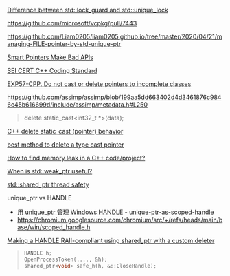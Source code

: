 [Difference between std::lock_guard and std::unique_lock](http://jakascorner.com/blog/2016/02/lock_guard-and-unique_lock.html)

https://github.com/microsoft/vcpkg/pull/7443

https://github.com/Liam0205/liam0205.github.io/tree/master/2020/04/21/managing-FILE-pointer-by-std-unique-ptr

[Smart Pointers Make Bad APIs](https://vector-of-bool.github.io/2018/12/02/smart-pointer-apis.html)

[SEI CERT C++ Coding Standard](https://wiki.sei.cmu.edu/confluence/pages/viewpage.action?pageId=88046682)

[EXP57-CPP. Do not cast or delete pointers to incomplete classes](https://wiki.sei.cmu.edu/confluence/display/cplusplus/EXP57-CPP.+Do+not+cast+or+delete+pointers+to+incomplete+classes)

https://github.com/assimp/assimp/blob/199aa5dd663402d4d3461876c9846c45b616699d/include/assimp/metadata.h#L250

> delete static_cast<int32_t *>(data);

[C++ delete static_cast (pointer) behavior](https://stackoverflow.com/questions/2709283/c-delete-static-castvoid-pointer-behavior)

[best method to delete a type cast pointer](https://stackoverflow.com/questions/44162883/best-method-to-delete-a-type-cast-pointer)

[How to find memory leak in a C++ code/project?](https://stackoverflow.com/questions/6261201/how-to-find-memory-leak-in-a-c-code-project)

[When is std::weak_ptr useful?](https://stackoverflow.com/questions/12030650/when-is-stdweak-ptr-useful)

[std::shared_ptr thread safety](https://stackoverflow.com/questions/14482830/stdshared-ptr-thread-safety)

unique_ptr vs HANDLE

- [用 unique_ptr 管理 Windows HANDLE](https://kingsamchen.github.io/2021/06/14/wrap-win32-handle-into-unique-ptr/) - [unique-ptr-as-scoped-handle](https://github.com/kingsamchen/Eureka/tree/master/unique-ptr-as-scoped-handle)
- https://chromium.googlesource.com/chromium/src/+/refs/heads/main/base/win/scoped_handle.h

[Making a HANDLE RAII-compliant using shared_ptr with a custom deleter](https://stackoverflow.com/questions/1562421/making-a-handle-raii-compliant-using-shared-ptr-with-a-custom-deleter)

> ```cpp
> HANDLE h;
> OpenProcessToken(...., &h);
> shared_ptr<void> safe_h(h, &::CloseHandle);
> ```

